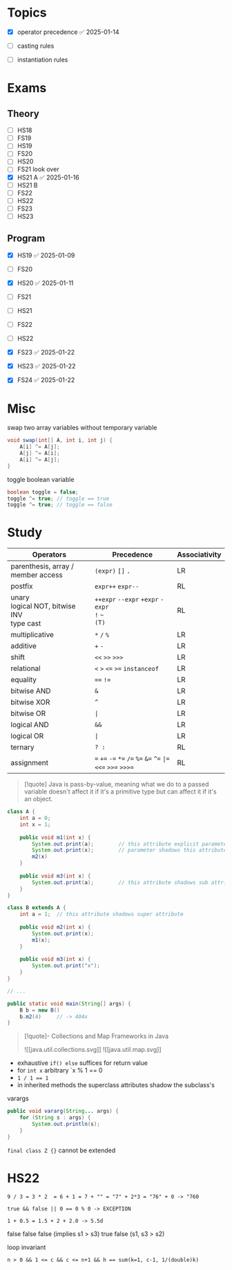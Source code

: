 
# Topics

- [x] operator precedence ✅ 2025-01-14
- [ ] casting rules
- [ ] instantiation rules


# Exams

## Theory

- [ ] HS18
- [ ] FS19
- [ ] HS19
- [ ] FS20
- [ ] HS20
- [ ] FS21 look over
- [x] HS21 A ✅ 2025-01-16
- [ ] HS21 B
- [ ] FS22
- [ ] HS22
- [ ] FS23
- [ ] HS23

## Program

- [x] HS19 ✅ 2025-01-09
- [ ] FS20
- [x] HS20 ✅ 2025-01-11
- [ ] FS21
- [ ] HS21
- [ ] FS22
- [ ] HS22
- [x] FS23 ✅ 2025-01-22
- [x] HS23 ✅ 2025-01-22
- [x] FS24 ✅ 2025-01-22



# Misc

swap two array variables without temporary variable
```java
void swap(int[] A, int i, int j) {
	A[i] ^= A[j];
	A[j] ^= A[i];
	A[i] ^= A[j];
}
```


toggle boolean variable
```java
boolean toggle = false;
toggle ^= true;	// toggle == true
toggle ^= true; // toggle == false
```



# Study


| Operators                                      | Precedence                                                      | Associativity |
| ---------------------------------------------- | --------------------------------------------------------------- | ------------- |
| parenthesis, array / member access             | `(expr)` `[]` `.`                                               | LR            |
| postfix                                        | `expr++` `expr--`                                               | RL            |
| unary<br>logical NOT, bitwise INV<br>type cast | `++expr` `--expr` `+expr` `-expr`<br>`!` `~`<br>`(T)`           | RL            |
| multiplicative                                 | `*` `/` `%`                                                     | LR            |
| additive                                       | `+` `-`                                                         | LR            |
| shift                                          | `<<` `>>` `>>>`                                                 | LR            |
| relational                                     | `<` `>` `<=` `>=` `instanceof`                                  | LR            |
| equality                                       | `==` `!=`                                                       | LR            |
| bitwise AND                                    | `&`                                                             | LR            |
| bitwise XOR                                    | `^`                                                             | LR            |
| bitwise OR                                     | `\|`                                                            | LR            |
| logical AND                                    | `&&`                                                            | LR            |
| logical OR                                     | `\|`                                                            | LR            |
| ternary                                        | `? :`                                                           | RL            |
| assignment                                     | `=` `+=` `-=` `*=` `/=` `%=` `&=` `^=` `\|=` `<<=` `>>=` `>>>=` | RL            |

> [!quote] Java is pass-by-value, meaning what we do to a passed variable doesn't affect it if it's a primitive type but can affect it if it's an object.


```java
class A {
	int a = 0;
	int x = 1;
	
	public void m1(int x) {
		System.out.print(a);		// this attribute explicit parameter
		System.out.print(x);		// parameter shadows this attribute
		m2(x)
	}
	
	public void m3(int x) {
		System.out.print(a);		// this attribute shadows sub attribute
	}
}

class B extends A {
	int a = 1;	// this attribute shadows super attribute
	
	public void m2(int x) {
		System.out.print(x);
		m1(x);
	}
	
	public void m3(int x) {
		System.out.print("x");
	}
}

// ...

public static void main(String[] args) {
	B b = new B()
	b.m2(4)		// -> 404x
}
```



> [!quote]- Collections and Map Frameworks in Java
> 
> ![[java.util.collections.svg]]
> ![[java.util.map.svg]]

- exhaustive `if() else` suffices for return value
- for `int x` arbitrary `x % 1 == 0
- `1 / 1 == 1`
- in inherited methods the superclass attributes shadow the subclass's


varargs
```java
public void vararg(String... args) {
	for (String s : args) {
		System.out.println(s);
	}
}
```



`final class Z {}` cannot be extended


# HS22

`9 / 3 = 3 * 2  = 6 + 1 = 7 + "" = "7" + 2*3 = "76" + 0 -> "760`

`true && false || 0 == 0 % 0 -> EXCEPTION`

`1 + 0.5 = 1.5 + 2 + 2.0 -> 5.5d`


false
false
false (implies s1 > s3)
true
false (s1, s3 > s2)


loop invariant

`n > 0 && 1 <= c && c <= n+1 && h == sum(k=1, c-1, 1/(double)k)`


